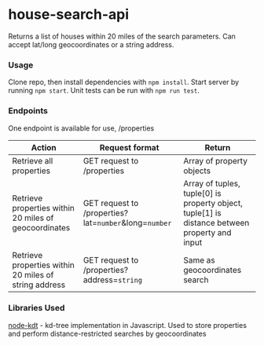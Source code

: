 # house-search-api
Returns a list of houses within 20 miles of the search parameters. Can accept lat/long geocoordinates or a string address.

### Usage
Clone repo, then install dependencies with `npm install`. Start server by running `npm start`. Unit tests can be run with `npm run test`.

### Endpoints
One endpoint is available for use, /properties

| Action        | Request format           | Return  |
| --------------------------- |-------------| -----|
| Retrieve all properties      | GET request to /properties | Array of property objects |
| Retrieve properties within 20 miles of geocoordinates | GET request to /properties?lat=`number`&long=`number`|   Array of tuples, tuple[0] is property object, tuple[1] is distance between property and input |
| Retrieve properties within 20 miles of string address | GET request to /properties?address=`string`      |Same as geocoordinates search|

### Libraries Used
[node-kdt](https://github.com/luk-/node-kdt) - kd-tree implementation in Javascript. Used to store properties and perform distance-restricted searches by geocoordinates
